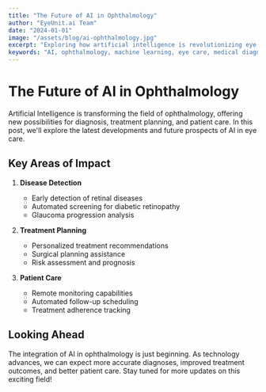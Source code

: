 ```yaml
---
title: "The Future of AI in Ophthalmology"
author: "EyeUnit.ai Team"
date: "2024-01-01"
image: "/assets/blog/ai-ophthalmology.jpg"
excerpt: "Exploring how artificial intelligence is revolutionizing eye care and diagnosis"
keywords: "AI, ophthalmology, machine learning, eye care, medical diagnosis"
---
```


# The Future of AI in Ophthalmology

Artificial Intelligence is transforming the field of ophthalmology, offering new possibilities for diagnosis, treatment planning, and patient care. In this post, we'll explore the latest developments and future prospects of AI in eye care.

## Key Areas of Impact

1. **Disease Detection**
   - Early detection of retinal diseases
   - Automated screening for diabetic retinopathy
   - Glaucoma progression analysis

2. **Treatment Planning**
   - Personalized treatment recommendations
   - Surgical planning assistance
   - Risk assessment and prognosis

3. **Patient Care**
   - Remote monitoring capabilities
   - Automated follow-up scheduling
   - Treatment adherence tracking

## Looking Ahead

The integration of AI in ophthalmology is just beginning. As technology advances, we can expect more accurate diagnoses, improved treatment outcomes, and better patient care. Stay tuned for more updates on this exciting field! 